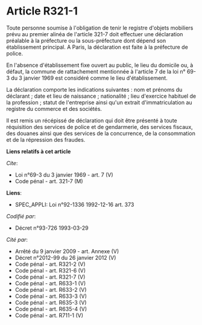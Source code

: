 # Article R321-1

Toute personne soumise à l'obligation de tenir le registre d'objets mobiliers prévu au premier alinéa de l'article 321-7 doit
effectuer une déclaration préalable à la préfecture ou la sous-préfecture dont dépend son établissement principal. A Paris,
la déclaration est faite à la préfecture de police.

En l'absence d'établissement fixe ouvert au public, le lieu du domicile ou, à défaut, la commune de rattachement mentionnée à
l'article 7 de la loi n° 69-3 du 3 janvier 1969 est considéré comme le lieu d'établissement.

La déclaration comporte les indications suivantes : nom et prénoms du déclarant ; date et lieu de naissance ; nationalité ;
lieu d'exercice habituel de la profession ; statut de l'entreprise ainsi qu'un extrait d'immatriculation au registre du
commerce et des sociétés.

Il est remis un récépissé de déclaration qui doit être présenté à toute réquisition des services de police et de gendarmerie,
des services fiscaux, des douanes ainsi que des services de la concurrence, de la consommation et de la répression des
fraudes.

**Liens relatifs à cet article**

_Cite_:

  - Loi n°69-3 du 3 janvier 1969 - art. 7 (V)
  - Code pénal - art. 321-7 (M)

**Liens**:

  - SPEC_APPLI: Loi n°92-1336 1992-12-16 art. 373

_Codifié par_:

  - Décret n°93-726 1993-03-29

_Cité par_:

  - Arrêté du 9 janvier 2009 - art. Annexe (V)
  - Décret n°2012-99 du 26 janvier 2012 (V)
  - Code pénal - art. R321-2 (V)
  - Code pénal - art. R321-6 (V)
  - Code pénal - art. R321-7 (V)
  - Code pénal - art. R633-1 (V)
  - Code pénal - art. R633-2 (V)
  - Code pénal - art. R633-3 (V)
  - Code pénal - art. R635-3 (V)
  - Code pénal - art. R635-4 (V)
  - Code pénal - art. R711-1 (V)

